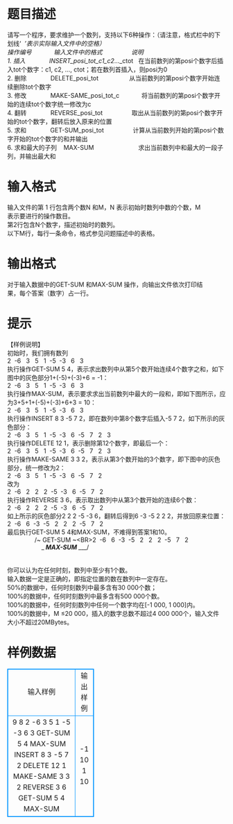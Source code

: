 # 

 
 # 题目描述 
请写一个程序，要求维护一个数列，支持以下6种操作：（请注意，格式栏中的下划线‘&nbsp;_&nbsp;’表示实际输入文件中的空格）<BR>操作编号&nbsp;&nbsp;&nbsp;&nbsp;&nbsp;&nbsp;&nbsp;&nbsp;&nbsp;&nbsp;&nbsp;&nbsp;&nbsp;输入文件中的格式&nbsp;&nbsp;&nbsp;&nbsp;&nbsp;&nbsp;&nbsp;&nbsp;&nbsp;&nbsp;&nbsp;&nbsp;&nbsp;&nbsp;&nbsp;&nbsp;&nbsp;说明<BR>1.&nbsp;插入&nbsp;&nbsp;&nbsp;&nbsp;&nbsp;&nbsp;&nbsp;&nbsp;&nbsp;&nbsp;&nbsp;&nbsp;&nbsp;&nbsp;INSERT_posi_tot_c1_c2_..._ctot&nbsp;&nbsp;&nbsp;在当前数列的第posi个数字后插入tot个数字：c1,&nbsp;c2,&nbsp;…,&nbsp;ctot；若在数列首插入，则posi为0<BR>2.&nbsp;删除&nbsp;&nbsp;&nbsp;&nbsp;&nbsp;&nbsp;&nbsp;&nbsp;&nbsp;&nbsp;&nbsp;&nbsp;&nbsp;&nbsp;DELETE_posi_tot&nbsp;&nbsp;&nbsp;&nbsp;&nbsp;&nbsp;&nbsp;&nbsp;&nbsp;&nbsp;&nbsp;&nbsp;&nbsp;&nbsp;&nbsp;&nbsp;&nbsp;&nbsp;从当前数列的第posi个数字开始连续删除tot个数字<BR>3.&nbsp;修改&nbsp;&nbsp;&nbsp;&nbsp;&nbsp;&nbsp;&nbsp;&nbsp;&nbsp;&nbsp;&nbsp;&nbsp;&nbsp;&nbsp;MAKE-SAME_posi_tot_c&nbsp;&nbsp;&nbsp;&nbsp;&nbsp;&nbsp;&nbsp;&nbsp;&nbsp;&nbsp;&nbsp;&nbsp;&nbsp;将当前数列的第posi个数字开始的连续tot个数字统一修改为c<BR>4.&nbsp;翻转&nbsp;&nbsp;&nbsp;&nbsp;&nbsp;&nbsp;&nbsp;&nbsp;&nbsp;&nbsp;&nbsp;&nbsp;&nbsp;&nbsp;REVERSE_posi_tot&nbsp;&nbsp;&nbsp;&nbsp;&nbsp;&nbsp;&nbsp;&nbsp;&nbsp;&nbsp;&nbsp;&nbsp;&nbsp;&nbsp;&nbsp;&nbsp;&nbsp;取出从当前数列的第posi个数字开始的tot个数字，翻转后放入原来的位置<BR>5.&nbsp;求和&nbsp;&nbsp;&nbsp;&nbsp;&nbsp;&nbsp;&nbsp;&nbsp;&nbsp;&nbsp;&nbsp;&nbsp;&nbsp;&nbsp;GET-SUM_posi_tot&nbsp;&nbsp;&nbsp;&nbsp;&nbsp;&nbsp;&nbsp;&nbsp;&nbsp;&nbsp;&nbsp;&nbsp;&nbsp;&nbsp;&nbsp;&nbsp;&nbsp;计算从当前数列开始的第posi个数字开始的tot个数字的和并输出<BR>6.&nbsp;求和最大的子列&nbsp;&nbsp;&nbsp;&nbsp;MAX-SUM&nbsp;&nbsp;&nbsp;&nbsp;&nbsp;&nbsp;&nbsp;&nbsp;&nbsp;&nbsp;&nbsp;&nbsp;&nbsp;&nbsp;&nbsp;&nbsp;&nbsp;&nbsp;&nbsp;&nbsp;&nbsp;&nbsp;&nbsp;&nbsp;&nbsp;&nbsp;求出当前数列中和最大的一段子列，并输出最大和<BR> 

 
 # 输入格式 
输入文件的第&nbsp;1&nbsp;行包含两个数N&nbsp;和M，N&nbsp;表示初始时数列中数的个数，M<BR>表示要进行的操作数目。<BR>第2行包含N个数字，描述初始时的数列。<BR>以下M行，每行一条命令，格式参见问题描述中的表格。 

 
 # 输出格式 
对于输入数据中的GET-SUM&nbsp;和MAX-SUM&nbsp;操作，向输出文件依次打印结<BR>果，每个答案（数字）占一行。 

 
 # 提示 
【样例说明】<BR>初始时，我们拥有数列<BR>2&nbsp;&nbsp;-6&nbsp;&nbsp;&nbsp;3&nbsp;&nbsp;&nbsp;5&nbsp;&nbsp;&nbsp;1&nbsp;&nbsp;-5&nbsp;&nbsp;-3&nbsp;&nbsp;&nbsp;6&nbsp;&nbsp;&nbsp;3&nbsp;<BR>执行操作GET-SUM&nbsp;5&nbsp;4，表示求出数列中从第5个数开始连续4个数字之和，如下图中的灰色部分1+(-5)+(-3)+6&nbsp;=&nbsp;-1：<BR>2&nbsp;&nbsp;-6&nbsp;&nbsp;&nbsp;3&nbsp;&nbsp;&nbsp;5&nbsp;&nbsp;&nbsp;1&nbsp;&nbsp;-5&nbsp;&nbsp;-3&nbsp;&nbsp;&nbsp;6&nbsp;&nbsp;&nbsp;3&nbsp;<BR>执行操作MAX-SUM，表示要求求出当前数列中最大的一段和，即如下图所示，应为3+5+1+(-5)+(-3)+6+3&nbsp;=&nbsp;10：<BR>2&nbsp;&nbsp;-6&nbsp;&nbsp;&nbsp;3&nbsp;&nbsp;&nbsp;5&nbsp;&nbsp;&nbsp;1&nbsp;&nbsp;-5&nbsp;&nbsp;-3&nbsp;&nbsp;&nbsp;6&nbsp;&nbsp;&nbsp;3&nbsp;<BR>执行操作INSERT&nbsp;8&nbsp;3&nbsp;-5&nbsp;7&nbsp;2，即在数列中第8个数字后插入-5&nbsp;7&nbsp;2，如下所示的灰色部分：<BR>2&nbsp;&nbsp;-6&nbsp;&nbsp;&nbsp;3&nbsp;&nbsp;&nbsp;5&nbsp;&nbsp;&nbsp;1&nbsp;&nbsp;-5&nbsp;&nbsp;-3&nbsp;&nbsp;&nbsp;6&nbsp;&nbsp;-5&nbsp;&nbsp;&nbsp;7&nbsp;&nbsp;&nbsp;2&nbsp;&nbsp;&nbsp;3&nbsp;<BR>执行操作DELETE&nbsp;12&nbsp;1，表示删除第12个数字，即最后一个：<BR>2&nbsp;&nbsp;-6&nbsp;&nbsp;&nbsp;3&nbsp;&nbsp;&nbsp;5&nbsp;&nbsp;&nbsp;1&nbsp;&nbsp;-5&nbsp;&nbsp;-3&nbsp;&nbsp;&nbsp;6&nbsp;&nbsp;-5&nbsp;&nbsp;&nbsp;7&nbsp;&nbsp;&nbsp;2&nbsp;&nbsp;&nbsp;3<BR>执行操作MAKE-SAME&nbsp;3&nbsp;3&nbsp;2，表示从第3个数开始的3个数字，即下图中的灰色部分，统一修改为2：<BR>2&nbsp;&nbsp;-6&nbsp;&nbsp;&nbsp;3&nbsp;&nbsp;&nbsp;5&nbsp;&nbsp;&nbsp;1&nbsp;&nbsp;-5&nbsp;&nbsp;-3&nbsp;&nbsp;&nbsp;6&nbsp;&nbsp;-5&nbsp;&nbsp;&nbsp;7&nbsp;&nbsp;&nbsp;2&nbsp;<BR>改为<BR>2&nbsp;&nbsp;-6&nbsp;&nbsp;&nbsp;2&nbsp;&nbsp;&nbsp;2&nbsp;&nbsp;&nbsp;2&nbsp;&nbsp;-5&nbsp;&nbsp;-3&nbsp;&nbsp;&nbsp;6&nbsp;&nbsp;-5&nbsp;&nbsp;&nbsp;7&nbsp;&nbsp;&nbsp;2&nbsp;<BR>执行操作REVERSE&nbsp;3&nbsp;6，表示取出数列中从第3个数开始的连续6个数：&nbsp;<BR>2&nbsp;&nbsp;-6&nbsp;&nbsp;&nbsp;2&nbsp;&nbsp;&nbsp;2&nbsp;&nbsp;&nbsp;2&nbsp;&nbsp;-5&nbsp;&nbsp;-3&nbsp;&nbsp;&nbsp;6&nbsp;&nbsp;-5&nbsp;&nbsp;&nbsp;7&nbsp;&nbsp;&nbsp;2&nbsp;<BR>如上所示的灰色部分2&nbsp;2&nbsp;2&nbsp;-5&nbsp;-3&nbsp;6，翻转后得到6&nbsp;-3&nbsp;-5&nbsp;2&nbsp;2&nbsp;2，并放回原来位置：<BR>2&nbsp;&nbsp;-6&nbsp;&nbsp;&nbsp;6&nbsp;&nbsp;-3&nbsp;&nbsp;-5&nbsp;&nbsp;&nbsp;2&nbsp;&nbsp;&nbsp;2&nbsp;&nbsp;&nbsp;2&nbsp;&nbsp;-5&nbsp;&nbsp;&nbsp;7&nbsp;&nbsp;&nbsp;2&nbsp;<BR>最后执行GET-SUM&nbsp;5&nbsp;4和MAX-SUM，不难得到答案1和10。<BR>&nbsp;&nbsp;&nbsp;&nbsp;&nbsp;&nbsp;&nbsp;&nbsp;&nbsp;&nbsp;&nbsp;&nbsp;&nbsp;&nbsp;&nbsp;&nbsp;/~&nbsp;GET-SUM&nbsp;~\<BR>2&nbsp;&nbsp;-6&nbsp;&nbsp;&nbsp;6&nbsp;&nbsp;-3&nbsp;&nbsp;-5&nbsp;&nbsp;&nbsp;2&nbsp;&nbsp;&nbsp;2&nbsp;&nbsp;&nbsp;2&nbsp;&nbsp;-5&nbsp;&nbsp;&nbsp;7&nbsp;&nbsp;&nbsp;2&nbsp;<BR>&nbsp;&nbsp;&nbsp;&nbsp;&nbsp;&nbsp;&nbsp;&nbsp;&nbsp;&nbsp;&nbsp;&nbsp;&nbsp;&nbsp;&nbsp;&nbsp;&nbsp;&nbsp;&nbsp;&nbsp;\____&nbsp;MAX-SUM&nbsp;______/<BR><BR><BR>你可以认为在任何时刻，数列中至少有1个数。<BR>输入数据一定是正确的，即指定位置的数在数列中一定存在。<BR>50%的数据中，任何时刻数列中最多含有30&nbsp;000个数；<BR>100%的数据中，任何时刻数列中最多含有500&nbsp;000个数。<BR>100%的数据中，任何时刻数列中任何一个数字均在[-1&nbsp;000,&nbsp;1&nbsp;000]内。<BR>100%的数据中，M&nbsp;≤20&nbsp;000，插入的数字总数不超过4&nbsp;000&nbsp;000个，输入文件<BR>大小不超过20MBytes。 
# 样例数据
<style>
        table,table tr th, table tr td { border:1px solid #0094ff; }
        table { width: 200px; min-height: 25px; line-height: 25px; text-align: center; border-collapse: collapse;}   
    </style>
<table>
	<tr>
		<td>输入样例</td>
		<td>输出样例</td>
	</tr>
<tr><td>9 8
2 -6 3 5 1 -5 -3 6 3
GET-SUM 5 4
MAX-SUM
INSERT 8 3 -5 7 2
DELETE 12 1
MAKE-SAME 3 3 2
REVERSE 3 6
GET-SUM 5 4
MAX-SUM</td><td>-1
10
1
10</td></tr></table>
